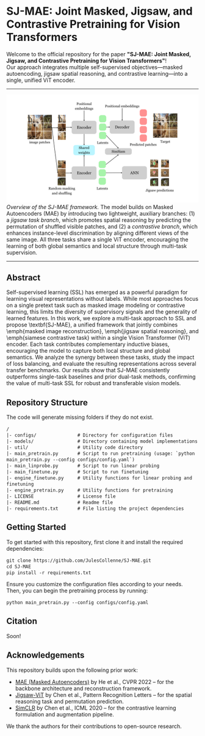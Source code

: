 # SJ-MAE: Joint Masked, Jigsaw, and Contrastive Pretraining for Vision Transformers

Welcome to the official repository for the paper **"SJ-MAE: Joint Masked, Jigsaw, and Contrastive Pretraining for Vision Transformers"**!  
Our approach integrates multiple self-supervised objectives—masked autoencoding, jigsaw spatial reasoning, and contrastive learning—into a single, unified ViT encoder.

---

![SJ-MAE Framework](sjmae.png)  
*Overview of the SJ-MAE framework.* The model builds on Masked Autoencoders (MAE) by introducing two lightweight, auxiliary branches: (1) a *jigsaw task branch*, which promotes spatial reasoning by predicting the permutation of shuffled visible patches, and (2) a *contrastive branch*, which enhances instance-level discrimination by aligning different views of the same image. All three tasks share a single ViT encoder, encouraging the learning of both global semantics and local structure through multi-task supervision.

---

## Abstract
Self-supervised learning (SSL) has emerged as a powerful paradigm for learning visual representations without labels. While most approaches focus on a single pretext task such as masked image modeling or contrastive learning, this limits the diversity of supervisory signals and the generality of learned features. In this work, we explore a multi-task approach to SSL and propose \textbf{SJ-MAE}, a unified framework that jointly combines \emph{masked image reconstruction}, \emph{jigsaw spatial reasoning}, and \emph{siamese contrastive task} within a single Vision Transformer (ViT) encoder. Each task contributes complementary inductive biases, encouraging the model to capture both local structure and global semantics. We analyze the synergy between these tasks, study the impact of loss balancing, and evaluate the resulting representations across several transfer benchmarks. Our results show that SJ-MAE consistently outperforms single-task baselines and prior dual-task methods, confirming the value of multi-task SSL for robust and transferable vision models.

## Repository Structure
The code will generate missing folders if they do not exist.
```
/
|- configs/               # Directory for configuration files
|- models/                # Directory containing model implementations
|- util/                  # Utility code directory
|- main_pretrain.py       # Script to run pretraining (usage: `python main_pretrain.py --config configs/config.yaml`)
|- main_linprobe.py       # Script to run linear probing
|- main_finetune.py       # Script to run finetuning
|- engine_finetune.py     # Utility functions for linear probing and finetuning
|- engine_pretrain.py     # Utility functions for pretraining
|- LICENSE                # License file
|- README.md              # Readme file
|- requirements.txt       # File listing the project dependencies
```

## Getting Started


To get started with this repository, first clone it and install the required dependencies:

```
git clone https://github.com/JulesCollenne/SJ-MAE.git
cd SJ-MAE
pip install -r requirements.txt
```
Ensure you customize the configuration files according to your needs. Then, you can begin the pretraining process by running:
```
python main_pretrain.py --config configs/config.yaml
```

##  Citation
Soon!

## Acknowledgements

This repository builds upon the following prior work:

- [MAE (Masked Autoencoders)](https://github.com/facebookresearch/mae) by He et al., CVPR 2022 – for the backbone architecture and reconstruction framework.
- [Jigsaw-ViT]([https://github.com/ubc-vision/Jigsaw-ViT](https://github.com/yingyichen-cyy/JigsawViT)) by Chen et al., Pattern Recognition Letters – for the spatial reasoning task and permutation prediction.
- [SimCLR](https://github.com/google-research/simclr) by Chen et al., ICML 2020 – for the contrastive learning formulation and augmentation pipeline.

We thank the authors for their contributions to open-source research.

